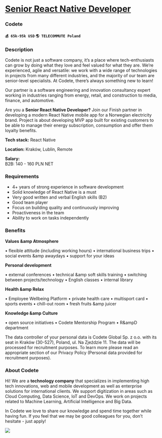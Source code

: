 # [Senior React Native Developer](https://www.remotewlb.com/apply/senior-react-native-developer-39416)  
### Codete  
#### `💰 65k-95k USD` `🌎 TELECOMMUTE Poland`  

### **Description**

Codete is not just a software company, it’s a place where tech-enthusiasts can grow by doing what they love and feel valued for what they are. We’re experienced, agile and versatile: we work with a wide range of technologies in projects from many different industries, and the majority of our team are senior-level specialists. At Codete, there’s always something new to learn!

Our partner is a software engineering and innovation consultancy expert working in industries ranging from energy, retail, and construction to media, finance, and automotive.  

Are you a **Senior React Native Developer?** Join our Finish partner in developing a modern React Native mobile app for a Norwegian electricity brand. Project is about developing MVP app built for existing customers to be able to manage their energy subscription, consumption and offer them loyalty benefits.

**Tech stack:** React Native  

 **Location:** Kraków, Lublin, Remote

 **Salary:**  
B2B: 140 - 160 PLN NET

###  **Requirements**

  * 4+ years of strong experience in software development
  * Solid knowledge of React Native is a must
  * Very good written and verbal English skills (B2)
  * Good team player
  * Focus on building quality and continuously improving
  * Proactiveness in the team 
  * Ability to work on tasks independently

### **Benefits**

 **Values &amp Atmosphere**

• flexible attitude (including working hours) • international business trips • social events &amp awaydays • support for your ideas

 **Personal development**

• external conferences • technical &amp soft skills training • switching between projects/technology • English classes • internal library

 **Health &amp Relax**

• Employee Wellbeing Platform • private health care • multisport card • sports events • chill-out room • fresh fruits &amp juicer

 **Knowledge &amp Culture**

• open source initiatives • Codete Mentorship Program • R&ampD department  
  
The data controller of your personal data is Codete Global Sp. z o.o. with its seat in Kraków (30-527), Poland, ul. Na Zjeździe 11. The data will be processed for recruitment purposes. To learn more please read an appropriate section of our Privacy Policy (Personal data provided for recruitment purposes).  
  

###  **About Codete**

Hi! We are a **technology company** that specializes in implementing high tech innovations, web and mobile development as well as enterprise solutions for international clients. We support digitization in areas such as Cloud Computing, Data Science, IoT and DevOps. We work on projects related to Machine Learning, Artificial Intelligence and Big Data.

In Codete we love to share our knowledge and spend time together while having fun. If you feel that we may be good colleagues for you, don’t hesitate - just apply!

![](https://workablehr.s3.amazonaws.com/uploads/photos/277344/a39a7637d5f42c92b4ea2e9df52c9f9d.png)

